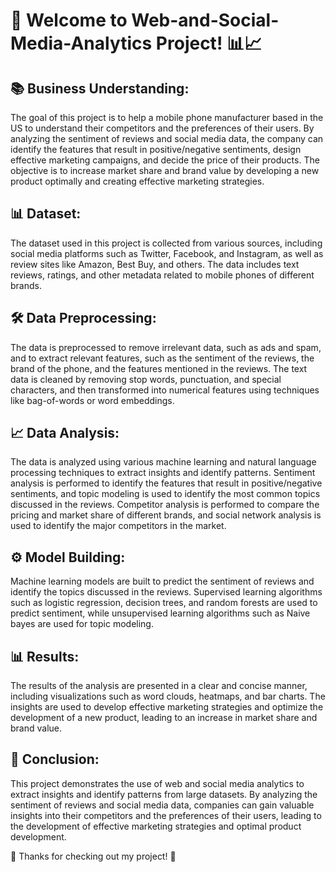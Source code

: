 # 👋 Welcome to Web-and-Social-Media-Analytics Project! 📊📈

## 📚 Business Understanding:
The goal of this project is to help a mobile phone manufacturer based in the US to understand their competitors and the preferences of their users. By analyzing the sentiment of reviews and social media data, the company can identify the features that result in positive/negative sentiments, design effective marketing campaigns, and decide the price of their products. The objective is to increase market share and brand value by developing a new product optimally and creating effective marketing strategies.

## 📊 Dataset:
The dataset used in this project is collected from various sources, including social media platforms such as Twitter, Facebook, and Instagram, as well as review sites like Amazon, Best Buy, and others. The data includes text reviews, ratings, and other metadata related to mobile phones of different brands.

## 🛠️ Data Preprocessing:
The data is preprocessed to remove irrelevant data, such as ads and spam, and to extract relevant features, such as the sentiment of the reviews, the brand of the phone, and the features mentioned in the reviews. The text data is cleaned by removing stop words, punctuation, and special characters, and then transformed into numerical features using techniques like bag-of-words or word embeddings.

## 📈 Data Analysis:
The data is analyzed using various machine learning and natural language processing techniques to extract insights and identify patterns. Sentiment analysis is performed to identify the features that result in positive/negative sentiments, and topic modeling is used to identify the most common topics discussed in the reviews. Competitor analysis is performed to compare the pricing and market share of different brands, and social network analysis is used to identify the major competitors in the market.

## ⚙️ Model Building:
Machine learning models are built to predict the sentiment of reviews and identify the topics discussed in the reviews. Supervised learning algorithms such as logistic regression, decision trees, and random forests are used to predict sentiment, while unsupervised learning algorithms such as Naive bayes are used for topic modeling.

## 📊 Results:
The results of the analysis are presented in a clear and concise manner, including visualizations such as word clouds, heatmaps, and bar charts. The insights are used to develop effective marketing strategies and optimize the development of a new product, leading to an increase in market share and brand value.

## 🎉 Conclusion:
This project demonstrates the use of web and social media analytics to extract insights and identify patterns from large datasets. By analyzing the sentiment of reviews and social media data, companies can gain valuable insights into their competitors and the preferences of their users, leading to the development of effective marketing strategies and optimal product development.

🙌 Thanks for checking out my project! 🙌
